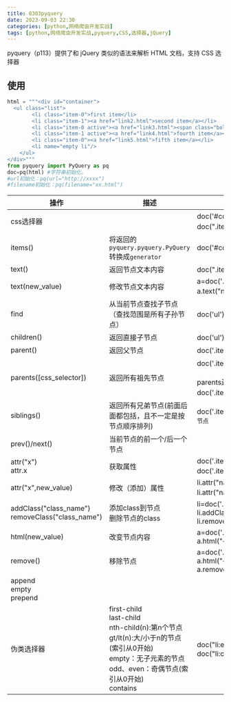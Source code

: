 ```yaml
---
title: 0303pyquery
date: 2023-09-03 22:30
categories: [python,网络爬虫开发实战]
tags: [python,网络爬虫开发实战,pyquery,CSS,选择器,jQuery] 
---
```


pyquery（p113）提供了和 jQuery 类似的语法来解析 HTML 文档，支持 CSS 选择器

## 使用

```python
html = """<div id="container">
  <ul class="list">
        <li class="item-0">first item</li>
        <li class="item-1"><a href="link2.html">second item</a></li>
        <li class="item-0 active"><a href="link3.html"><span class="bold">third item</span></a></li>
        <li class="item-1 active"><a href="link4.html">fourth item</a></li>
        <li class="item-0"><a href="link5.html">fifth item</a></li>
        <li name="empty li"/>
    </ul>
</div>"""
from pyquery import PyQuery as pq
doc=pq(html) #字符串初始化。
#url初始化：pq(url="http://xxxx")
#filename初始化：pq(filename="xx.html")
```


操作|描述|实例
---|---|---
css选择器||<span style='white-space:nowrap;'>doc('#container .list li')，返回所有 li 节点<br/>doc(".item-0.active")，返回`<li class="item-0 active"/>`节点</span>
items()|将返回的`pyquery.pyquery.PyQuery`转换成`generator`|doc('#container .list li').items()
text()|返回节点文本内容|doc(".item-0.active").text()，返回`third item`
text(new_value)|修改节点文本内容|a=doc('.item-1.active a')<br/>a.text("new text")，将节点`fourth item`替换成`new text`
find|从当前节点查找子节点（查找范围是所有子孙节点）|doc('ul').find(".item-0.active")，返回`<li class="item-0 active"/>`节点
children()|返回直接子节点|doc('ul').find("li").children()，返回`4个li节点里的 a节点`
parent()|返回父节点|doc('.item-1.active').parent()，返回`ul节点`
parents([css_selector])|返回所有祖先节点|<span style='white-space:nowrap;'>doc('.item-1.active').parents()，返回`div、ul`(顺序返回,beautiful是递归向上返回)<br/><br/>parents还支持css选择器查找符合条件的祖先节点(但是不会匹配祖先节点里的子节点)<br/>doc('.item-1.active').parents('.list')，返回`ul`</span>
siblings()|返回所有兄弟节点(前面后面都包括，且不一定是按节点顺序排列)|doc('.item-1.active').siblings(),返回`出 <li class="item-0 active"/> 外的其他4个节点`
prev()/next()|当前节点的前一个/后一个节点|
attr("x")<br>attr.x|获取属性|doc('.item-1.active a').attr("href")<br/>doc('.item-1.active a').attr.href，返回`link4.html`
attr("x",new_value)|修改（添加）属性|li.attr("name","newName")<br/>li.attr("name",None),None移除属性
addClass("class_name")<br/>removeClass("class_name")|添加class到节点<br/>删除节点的class|li=doc('.item-1.active')<br/>li.addClass("myClass")<br/>li.removeClass("myClass")
html(new_value)|改变节点内容|a=doc('.item-1.active a')<br/>a.html("\<b\>new text\<\/b\>")
remove()|移除节点|a=doc('.item-1.active a')<br/>a.html("\<b\>new text\<\/b\>")<br/>a.remove("b")
append<br/>empty<br/>prepend||
伪类选择器|first-child<br/>last-child<br/>nth-child(n):第n个节点<br/>gt/lt(n):大/小于n的节点(索引从0开始)<br/>empty：无子元素的节点<br/>odd、even：奇偶节点(索引从0开始)<br/>contains|doc("li:empty"),返回`<li name="empty li"/>`<br/>doc("li:contains(second)")